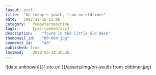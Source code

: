 ```yaml
---
layout: post
title: 	"On today's youth, from an oldtimer"
date:	1992-12-16 12:06
category:	femputermanchine
tags:		[pic-commentary] 
description: 	"found in the little old desk"
thumbnail_id:	"00-004.jpg"
comments_id:	"48"
published: true
lastmod:	2020-05-22 20:26
---
```


![date unknown]({{ site.url }}/assets/img/on-youth-from-oldtimer.jpg)
